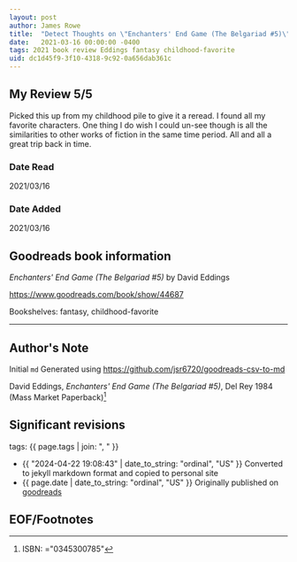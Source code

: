 ```yaml
---
layout: post
author: James Rowe
title:  "Detect Thoughts on \"Enchanters' End Game (The Belgariad #5)\""
date:   2021-03-16 00:00:00 -0400
tags: 2021 book review Eddings fantasy childhood-favorite
uid: dc1d45f9-3f10-4318-9c92-0a656dab361c
---
```




## My Review 5/5

Picked this up from my childhood pile to give it a reread. I found all my favorite characters. One thing I do wish I could un-see though is all the similarities to other works of fiction in the same time period. All and all a great trip back in time.

### Date Read
2021/03/16

### Date Added
2021/03/16

## Goodreads book information

*Enchanters' End Game (The Belgariad #5)* by David Eddings

https://www.goodreads.com/book/show/44687

Bookshelves: fantasy, childhood-favorite

---

## Author's Note

Initial `md` Generated using https://github.com/jsr6720/goodreads-csv-to-md

David Eddings, *Enchanters' End Game (The Belgariad #5)*,  Del Rey 1984 (Mass Market Paperback)[^1]

## Significant revisions

tags: {{ page.tags | join: ", " }} <!-- todo move this somewhere -->

- {{ "2024-04-22 19:08:43" | date_to_string: "ordinal", "US" }} Converted to jekyll markdown format and copied to personal site
- {{ page.date | date_to_string: "ordinal", "US" }} Originally published on [goodreads](https://www.goodreads.com)

## EOF/Footnotes

[^1]: ISBN: ="0345300785"